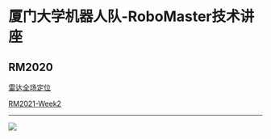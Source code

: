 # 厦门大学机器人队-RoboMaster技术讲座

## RM2020

[雷达全场定位](radar-location.md)

[RM2021-Week2](RM2021-Week2.md)

---

<img src='https://cdn.img.wenhairu.com/images/2020/10/18/CbAIj.png'  >